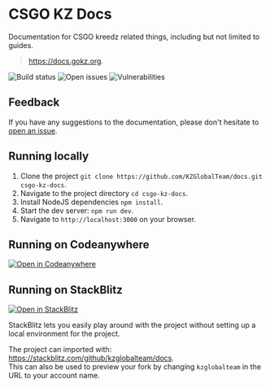 # CSGO KZ Docs

Documentation for CSGO kreedz related things, including but not limited to guides.
> <https://docs.gokz.org>.

![Build status](https://img.shields.io/github/actions/workflow/status/kzglobalteam/docs/build.yaml?branch=master&style=for-the-badge&color=3eaf7c)
![Open issues](https://img.shields.io/github/issues/kzglobalteam/docs?style=for-the-badge&color=3eaf7c)
![Vulnerabilities](https://img.shields.io/snyk/vulnerabilities/github/kzglobalteam/docs?style=for-the-badge&color=3eaf7c)

## Feedback

If you have any suggestions to the documentation, please don't hesitate to [open an issue](https://github.com/KZGlobalTeam/docs/issues).

## Running locally

1. Clone the project `git clone https://github.com/KZGlobalTeam/docs.git csgo-kz-docs`.
2. Navigate to the project directory `cd csgo-kz-docs`.
3. Install NodeJS dependencies `npm install`.
4. Start the dev server: `npm run dev`.
5. Navigate to `http://localhost:3000` on your browser.

## Running on Codeanywhere

[![Open in Codeanywhere](https://codeanywhere.com/img/open-in-codeanywhere-btn.svg)](https://app.codeanywhere.com/#https://github.com/kzglobalteam/docs)

## Running on StackBlitz

[![Open in StackBlitz](https://developer.stackblitz.com/img/open_in_stackblitz.svg)](https://stackblitz.com/github/kzglobalteam/docs)

StackBlitz lets you easily play around with the project without setting up a local environment for the project.

The project can imported with: <https://stackblitz.com/github/kzglobalteam/docs>.
<br>This can also be used to preview your fork by changing `kzglobalteam` in the URL to your account name.
